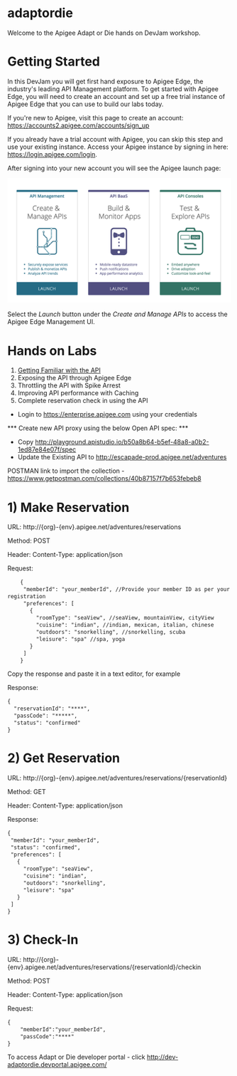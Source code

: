 # adaptordie

Welcome to the Apigee Adapt or Die hands on DevJam workshop.

# Getting Started

  In this DevJam you will get first hand exposure to Apigee Edge, the industry's leading API Management platform. To get started with Apigee Edge, you will need to create an account and set up a free trial instance of Apigee Edge that you can use to build our labs today.

   If you're new to Apigee, visit this page to create an account: <a href="https://accounts2.apigee.com/accounts/sign_up" target="_blank">https://accounts2.apigee.com/accounts/sign_up</a>

  If you already have a trial account with Apigee, you can skip this step and use your existing instance. Access your Apigee instance by signing in here: <a href="//https://login.apigee.com/login" target="_blank">https://login.apigee.com/login</a>. 

  After signing into your new account you will see the Apigee launch page:

  ![Apigee Launch Page](apigee-accounts.png)

  Select the *Launch* button under the *Create and Manage APIs* to access the Apigee Edge Management UI. 


# Hands on Labs

1.  [Getting Familiar with the API](lab1.md)
2.  Exposing the API through Apigee Edge
3.  Throttling the API with Spike Arrest
4.  Improving API performance with Caching
5.  Complete reservation check in using the API



* Login to https://enterprise.apigee.com using your credentials

*** Create new API proxy using the below Open API spec: ***
  * Copy http://playground.apistudio.io/b50a8b64-b5ef-48a8-a0b2-1ed87e84e07f/spec
  * Update the Existing API to http://escapade-prod.apigee.net/adventures


POSTMAN link to import the collection - https://www.getpostman.com/collections/40b87157f7b653febeb8

# 1) Make Reservation
  
  URL: http://{org}-{env}.apigee.net/adventures/reservations
 
  Method: POST
 
  Header:
  Content-Type: application/json
  
  Request:
  
```
    {
     "memberId": "your_memberId", //Provide your member ID as per your registration
     "preferences": [
       {
         "roomType": "seaView", //seaView, mountainView, cityView
         "cuisine": "indian", //indian, mexican, italian, chinese
         "outdoors": "snorkelling", //snorkelling, scuba
         "leisure": "spa" //spa, yoga
       }
     ]
    }
```

Copy the response and paste it in a text editor, for example

 Response:

```
{
  "reservationId": "****",
  "passCode": "*****",
  "status": "confirmed"
}
```

# 2) Get Reservation

URL: http://{org}-{env}.apigee.net/adventures/reservations/{reservationId}
 
  Method: GET
 
  Header:
  Content-Type: application/json

Response:
 
 ```
 {
  "memberId": "your_memberId",
  "status": "confirmed",
  "preferences": [
    {
      "roomType": "seaView",
      "cuisine": "indian",
      "outdoors": "snorkelling",
      "leisure": "spa"
    }
  ]
}
```

# 3) Check-In

  URL: http://{org}-{env}.apigee.net/adventures/reservations/{reservationId}/checkin
 
  Method: POST
 
  Header:
  Content-Type: application/json
  
  Request:
  
```
{
	"memberId":"your_memberId",
	"passCode":"****"
}
```

To access Adapt or Die developer portal - click http://dev-adaptordie.devportal.apigee.com/

